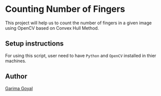 # Counting Number of Fingers

This project will help us to count the number of fingers in a given image using OpenCV based on Convex Hull Method.

## Setup instructions
For using this script, user need to have `Python` and `OpenCV` installed in thier machines.

## Author

[Garima Goyal](https://github.com/undetectablevirus)


